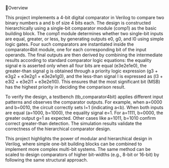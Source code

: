 📌Overview

This project implements a 4-bit digital comparator in Verilog to compare two binary numbers a and b of size 4 bits each. The design is constructed hierarchically using a single-bit comparator module (comp1) as the basic building block. The comp1 module determines whether two single-bit inputs are equal, greater, or less, by generating outputs e0, g0, and l0 using simple logic gates. Four such comparators are instantiated inside the comparator4bit module, one for each corresponding bit of the input operands. The final outputs are then derived by combining the intermediate results according to standard comparator logic equations: the equality signal e is asserted only when all four bits are equal (e3e2e1e0), the greater-than signal g is obtained through a priority logic expression (g3 + e3g2 + e3e2g1 + e3e2e1g0), and the less-than signal l is expressed as (l3 + e3l2 + e3e2l1 + e3e2e1l0). This ensures that the most significant bit (MSB) has the highest priority in deciding the comparison result.

To verify the design, a testbench (tb_comparator4bit) applies different input patterns and observes the comparator outputs. For example, when a=0000 and b=0010, the circuit correctly sets l=1 (indicating a<b). When both inputs are equal (a=1000, b=1000), the equality signal e=1. For a=1111, b=0000, the greater output g=1 as expected. Other cases like a=1011, b=1010 confirm correct greater-than detection. The simulation results validate the correctness of the hierarchical comparator design.

This project highlights the power of modular and hierarchical design in Verilog, where simple one-bit building blocks can be combined to implement more complex multi-bit systems. The same method can be scaled to design comparators of higher bit-widths (e.g., 8-bit or 16-bit) by following the same structural approach.
